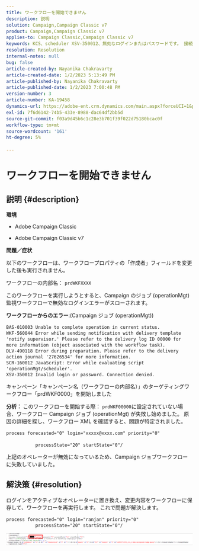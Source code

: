 ```yaml
---
title: ワークフローを開始できません
description: 説明
solution: Campaign,Campaign Classic v7
product: Campaign,Campaign Classic v7
applies-to: Campaign Classic,Campaign Classic v7
keywords: KCS、scheduler XSV-350012、無効なログインまたはパスワードです。 接続が拒否されました。
resolution: Resolution
internal-notes: null
bug: false
article-created-by: Nayanika Chakravarty
article-created-date: 1/2/2023 5:13:49 PM
article-published-by: Nayanika Chakravarty
article-published-date: 1/2/2023 7:00:48 PM
version-number: 3
article-number: KA-19458
dynamics-url: https://adobe-ent.crm.dynamics.com/main.aspx?forceUCI=1&pagetype=entityrecord&etn=knowledgearticle&id=596d01cc-c08a-ed11-81ac-6045bd006c82
exl-id: 7f6d6142-74b5-433e-8988-dac64df2bb5d
source-git-commit: f03a9d45b6c1c28e3b701f39f022d75180bcac0f
workflow-type: tm+mt
source-wordcount: '161'
ht-degree: 5%

---
```


# ワークフローを開始できません

## 説明 {#description}


<b>環境</b>

- Adobe Campaign Classic

- Adobe Campaign Classic v7

<b>問題／症状</b>

以下のワークフローは、ワークフロープロパティの「作成者」フィールドを変更した後も実行されません。

ワークフローの内部名： ``prdWKFXXXX``

このワークフローを実行しようとすると、Campaign のジョブ (operationMgt) 監視ワークフローで無効なログインエラーがスローされます。

<b>ワークフローからのエラー</b>:(Campaign ジョブ (operationMgt))




```
BAS-010003 Unable to complete operation in current status.
WKF-560044 Error while sending notification with delivery template 'notify supervisor.' Please refer to the delivery log ID 00000 for more information (object associated with the workflow task).
DLV-490118 Error during preparation. Please refer to the delivery action journal '27626534' for more information.
SCR-160012 JavaScript: Error while evaluating script 'operationMgt/scheduler'.
XSV-350012 Invalid login or password. Connection denied.
```




キャンペーン「キャンペーン名（ワークフローの内部名）」のターゲティングワークフロー「prdWKF0000」を開始しました

<b>分析： </b>
このワークフローを開始する際： `prdWKF00000`に設定されていない場合、ワークフロー Campaign ジョブ (operationMgt) が失敗し始めました。 原因の詳細を探し、ワークフロー XML を確認すると、問題が特定されました。




```
process forecasted="0" login="xxxxx@xxxx.com" priority="0"

           processState="20" startState="0"/
```




上記のオペレーターが無効になっているため、Campaign ジョブワークフローに失敗していました。


## 解決策 {#resolution}


ログインをアクティブなオペレーターに置き換え、変更内容をワークフローに保存して、ワークフローを再実行します。 これで問題が解決します。




```
process forecasted="0" login="ranjan" priority="0"
           processState="20" startState="0"/
```






![](assets/852729f9-68d0-ec11-a7b5-0022480a8e40.png)
